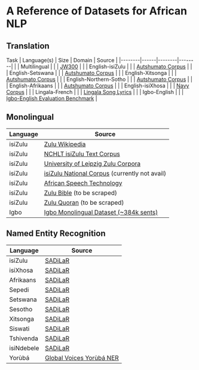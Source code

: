 # A Reference of Datasets for African NLP

## Translation 

Task | Language(s) | Size | Domain | Source | 
|--------|------|--------|--------|
| | Multilingual | | | [JW300](http://opus.nlpl.eu/JW300.php) |
| | English-isiZulu | | | [Autshumato Corpus](https://rma.nwu.ac.za/index.php/autshumato-eng-zu-parallel-corpora.html) |
| | English-Setswana | | | [Autshumato Corpus](http://rma.nwu.ac.za/index.php/resource-catalogue/autshumato-english-setswana-multi-bilingual-corpus.html)  |
| | English-Xitsonga | | | [Autshumato Corpus](http://rma.nwu.ac.za/index.php/resource-catalogue/autshumato-english-xitsonga-bilingual-corpus.html)  |
| | English-Northern-Sotho | | | [Autshumato Corpus](https://repo.sadilar.org/handle/20.500.12185/402)  |
| | English-Afrikaans | | | [Autshumato Corpus](https://repo.sadilar.org/handle/20.500.12185/397)  |
| | English-isiXhosa | | | [Navy Corpus](http://opus.nlpl.eu/XhosaNavy.php) |
| | Lingala-French | | | [Lingala Song Lyrics](https://github.com/espoirMur/songs_lyrics_webscrap) |
| | Igbo-English  | | | [Igbo-English Evaluation Benchmark](https://github.com/IgnatiusEzeani/IGBONLP/tree/master/ig_en_mt) |


## Monolingual

| Language | Source |
|----------|--------|
|  isiZulu    |  [Zulu Wikipedia](https://ftp.acc.umu.se/mirror/wikimedia.org/dumps/zuwiki/)  |
|  isiZulu    |  [NCHLT isiZulu Text Corpus](https://rma.nwu.ac.za/index.php/isizulu-nchlt-text-corpora.html)  |
|  isiZulu    |  [University of Leipzig Zulu Corpora](http://corpora.uni-leipzig.de/en?corpusId=zul_mixed_2016)  |
|  isiZulu    |  [isiZulu National Corpus](https://iznc.ukzn.ac.za/) (currently not avail) |
|  isiZulu    |  [African Speech Technology](https://rma.nwu.ac.za/index.php/resource-catalogue/ast-corpus-isizulu.html)  |
|  isiZulu    |  [Zulu Bible](https://raw.githubusercontent.com/christos-c/bible-corpus/master/bibles/Zulu-NT.xml) (to be scraped) |
|  isiZulu    |  [Zulu Quoran](http://idmdawah.co.za/wp-content/uploads/2015/07/zulu-quran1.pdf) (to be scraped) |
|  Igbo    |  [Igbo Monolingual Dataset (~384k sents)](https://github.com/IgnatiusEzeani/IGBONLP/tree/master/ig_monoling)|


## Named Entity Recognition

| Language | Source |
|----------|--------|
|  isiZulu    |  [SADiLaR](https://repo.sadilar.org/handle/20.500.12185/319)  |
|  isiXhosa    |  [SADiLaR](https://repo.sadilar.org/handle/20.500.12185/312)  |
|  Afrikaans    |  [SADiLaR](https://repo.sadilar.org/handle/20.500.12185/299)  |
|  Sepedi    |  [SADiLaR](https://repo.sadilar.org/handle/20.500.12185/328)  |
|  Setswana    |  [SADiLaR](https://repo.sadilar.org/handle/20.500.12185/341)  |
|  Sesotho    |  [SADiLaR](https://repo.sadilar.org/handle/20.500.12185/334)  |
|  Xitsonga    |  [SADiLaR](https://repo.sadilar.org/handle/20.500.12185/362)  |
|  Siswati    |  [SADiLaR](https://repo.sadilar.org/handle/20.500.12185/346)  |
|  Tshivenda    |  [SADiLaR](https://repo.sadilar.org/handle/20.500.12185/355)  |
|  isiNdebele    |  [SADiLaR](https://repo.sadilar.org/handle/20.500.12185/306)  |
|  Yorùbá    |  [Global Voices Yorùbá NER](https://github.com/ajesujoba/YorubaTwi-Embedding/tree/master/Yoruba/Yor%C3%B9b%C3%A1-NER)  |



